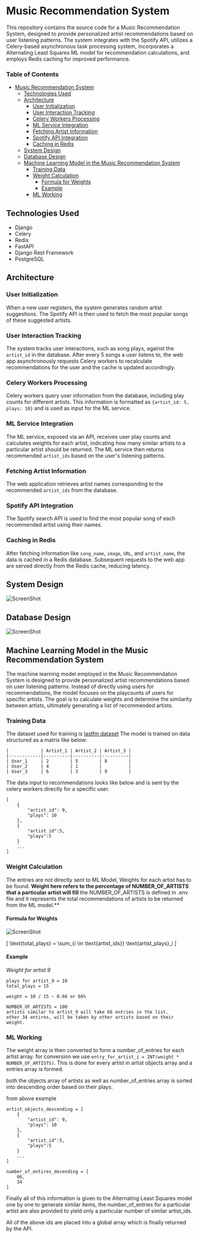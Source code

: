 # Music Recommendation System
This repository contains the source code for a Music Recommendation System, designed to provide personalized artist recommendations based on user listening patterns. The system integrates with the Spotify API, utilizes a Celery-based asynchronous task processing system, incorporates a Alternating Least Squares ML model for recommendation calculations, and employs Redis caching for improved performance.

### Table of Contents
- [Music Recommendation System](#music-recommendation-system)
  - [Technologies Used](#technologies-used)
  - [Architecture](#architecture)
    - [User Initialization](#user-initialization)
    - [User Interaction Tracking](#user-interaction-tracking)
    - [Celery Workers Processing](#celery-workers-processing)
    - [ML Service Integration](#ml-service-integration)
    - [Fetching Artist Information](#fetching-artist-information)
    - [Spotify API Integration](#spotify-api-integration)
    - [Caching in Redis](#caching-in-redis)
  - [System Design](#system-design)
  - [Database Design](#database-design)
  - [Machine Learning Model in the Music Recommendation System](#machine-learning-model-in-the-music-recommendation-system)
    - [Training Data](#training-data)
    - [Weight Calculation](#weight-calculation)
      - [Formula for Weights](#formula-for-weights)
      - [Example](#example)
    - [ML Working](#ml-working)


## Technologies Used
- Django
- Celery
- Redis
- FastAPI
- Django Rest Framework
- PostgreSQL

## Architecture

### User Initialization

When a new user registers, the system generates random artist suggestions. The Spotify API is then used to fetch the most popular songs of these suggested artists.

### User Interaction Tracking

The system tracks user interactions, such as song plays, against the `artist_id` in the database. After every 5 songs a user listens to, the web app asynchronously requests Celery workers to recalculate recommendations for the user and the cache is updated accordingly.

### Celery Workers Processing

Celery workers query user information from the database, including play counts for different artists. This information is formatted as `{artist_id: 5, plays: 10}` and is used as input for the ML service.

### ML Service Integration

The ML service, exposed via an API, receives user play counts and calculates weights for each artist, indicating how many similar artists to a particular artist should be returned. The ML service then returns recommended `artist_ids` based on the user's listening patterns.

### Fetching Artist Information

The web application retrieves artist names corresponding to the recommended `artist_ids` from the database.

### Spotify API Integration

The Spotify search API is used to find the most popular song of each recommended artist using their names.

### Caching in Redis

After fetching information like `song_name`, `image`, `URL`, and `artist_name`, the data is cached in a Redis database. Subsequent requests to the web app are served directly from the Redis cache, reducing latency.


## System Design
![ScreenShot](/images/Music_Recommendation_System_Systems_Design.png)

## Database Design
![ScreenShot](/images/Music_Recommendation_System_Database_ER_Diagram.png)

## Machine Learning Model in the Music Recommendation System

The machine learning model employed in the Music Recommendation System is designed to provide personalized artist recommendations based on user listening patterns. Instead of directly using users for recommendations, the model focuses on the playcounts of users for specific artists. The goal is to calculate weights and determine the similarity between artists, ultimately generating a list of recommended artists.

### Training Data
The dataset used for training is [lastfm dataset](http://millionsongdataset.com/lastfm/) 
The model is trained on data structured as a matrix like below:

```
|            | Artist_1 | Artist_2 | Artist_3 |
|------------|----------|----------|----------|
| User_1     | 2        | 5        | 8        |
| User_2     | 4        | 1        |          |
| User_3     | 6        | 3        | 9        |
```

The data input to recommendations looks like below and is sent by the celery workers directly for a specific user.

```
[
    {
        "artist_id": 9,
        "plays": 10
    },
    {
        "artist_id":5,
        "plays":5
    }
    ...
]
```

### Weight Calculation
The entries are not directly sent to ML Model, Weights for each artist has to be found.
**Weight here refers to the percentage of NUMBER_OF_ARTISTS that a particular artist will fill** 
the NUMBER_OF_ARTISTS is defined in .env file and it represents the total recommendations of artists to be returned from the ML model.**

#### Formula for Weights

![ScreenShot](/images/1.png)

\[
\text{total\_plays} = \sum_{i \in \text{artist\_ids}} \text{artist\_plays}_i
\]

#### Example
*Weight for artist 9*

```
plays for artist_9 = 10
total_plays = 15

weight = 10 / 15 ~ 0.66 or 66%

NUMBER_OF_ARTISTS = 100
artists similar to artist_9 will take 66 entries in the list.
other 34 entires, will be taken by other artists based on their weight.
```

### ML Working
The weight array is then converted to form a number_of_entries for each artist array. for conversion we use `entry_for_artist_i = INT(weight * NUMBER_OF_ARTISTS)`. This is done for every artist in artist objects array and a entries array is formed.

both the objects array of artists as well as number_of_entries array is sorted into descending order based on their plays.

from above example
```
artist_objects_descending = [
    {
        "artist_id": 9,
        "plays": 10
    },
    {
        "artist_id":5,
        "plays":5
    }
    ...
]

number_of_entires_decending = [
    66,
    34
]
```

Finally all of this information is given to the Alternating Least Squares model one by one to generate similar items, the number_of_entries for a particular artist are also provided to yield only a particular number of  similar artist_ids.

All of the above ids are placed into a global array which is finally returned by the API.





